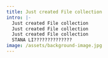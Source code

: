 ```yaml
---
title: Just created File collection
intro: |-
  Just created File collection
  Just created File collection
  Just created File collection
  STANA LI??????????????
image: /assets/background-image.jpg
---
```


